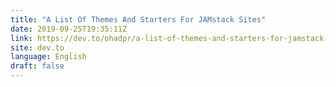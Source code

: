 ```yaml
---
title: "A List Of Themes And Starters For JAMstack Sites"
date: 2019-09-25T19:35:11Z
link: https://dev.to/ohadpr/a-list-of-themes-and-starters-for-jamstack-sites-1lhd?utm_medium=RSS&utm_source=news.12bit.vn
site: dev.to
language: English
draft: false
---
```

